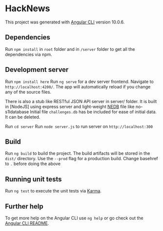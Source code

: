 # HackNews

This project was generated with [Angular CLI](https://github.com/angular/angular-cli) version 10.0.6.

## Dependencies
Run `npm install` in `root` folder and in `/server` folder to get all the dependencies via npm.

## Development server
Run `npm install here`
Run `ng serve` for a dev server frontend. Navigate to `http://localhost:4200/`. The app will automatically reload if you change any of the source files.


There is also a stub like RESTful JSON API server in server/ folder.
It is built in [NodeJS] using express server and light-weight [NEDB](https://github.com/louischatriot/nedb) file like no-s1ldatabase 
Initial file `challenges.db` has be included for ease of initial data. It can be deleted.

Run `cd server`
Run `node server.js` to run server on `http://localhost:300`

## Build

Run `ng build` to build the project. The build artifacts will be stored in the `dist/` directory. Use the `--prod` flag for a production build.
Change basehref to `.` before doing the above

## Running unit tests

Run `ng test` to execute the unit tests via [Karma](https://karma-runner.github.io).

## Further help

To get more help on the Angular CLI use `ng help` or go check out the [Angular CLI README](https://github.com/angular/angular-cli/blob/master/README.md).
